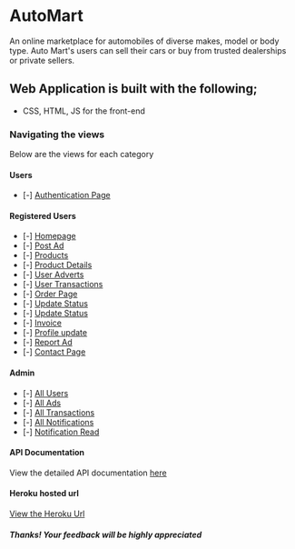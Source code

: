 # AutoMart
An online marketplace for automobiles of diverse makes, model or body type. Auto Mart's users can sell their cars or buy from trusted dealerships or private sellers.

## Web Application is built with the following;

- CSS, HTML, JS for the front-end

### Navigating the views 

Below are the views for each category

#### Users

- [-] [Authentication Page](https://chidichuks.github.io/AutoMart/UI/)

#### Registered Users

- [-] [Homepage](https://chidichuks.github.io/AutoMart/UI/homepage.html?)
- [-] [Post Ad](https://chidichuks.github.io/AutoMart/UI/postAd.html)
- [-] [Products](https://chidichuks.github.io/AutoMart/UI/products.html)
- [-] [Product Details](https://chidichuks.github.io/AutoMart/UI/details.html)
- [-] [User Adverts](https://chidichuks.github.io/AutoMart/UI/userAds.html)
- [-] [User Transactions](https://chidichuks.github.io/AutoMart/UI/myTransactions.html)
- [-] [Order Page](https://chidichuks.github.io/AutoMart/UI/order.html)
- [-] [Update Status](https://chidichuks.github.io/AutoMart/UI/updateStatus.html)
- [-] [Update Status](https://chidichuks.github.io/AutoMart/UI/updateAd.html)
- [-] [Invoice](https://chidichuks.github.io/AutoMart/UI/invoice.html)
- [-] [Profile update](https://chidichuks.github.io/AutoMart/UI/userProfile.html)
- [-] [Report Ad](https://chidichuks.github.io/AutoMart/UI/reportAd.html)
- [-] [Contact Page](https://chidichuks.github.io/AutoMart/UI/contact.html)

#### Admin

- [-] [All Users](https://chidichuks.github.io/AutoMart/UI/users.html)
- [-] [All Ads](https://chidichuks.github.io/AutoMart/UI/view.html)
- [-] [All Transactions](https://chidichuks.github.io/AutoMart/UI/transactions.html)
- [-] [All Notifications](https://chidichuks.github.io/AutoMart/UI/notifications.html)
- [-] [Notification Read](https://chidichuks.github.io/AutoMart/UI/readNotification.html)

#### API Documentation

View the detailed API documentation [here](https://app.swaggerhub.com/apis/ChidiChuks/API_Documentation_for_AutoMart/1.0.0)

#### Heroku hosted url

[View the Heroku Url]()


##### Thanks! Your feedback will be highly appreciated